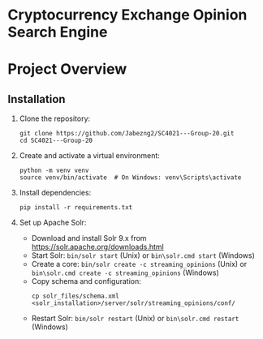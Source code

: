 # Cryptocurrency Exchange Opinion Search Engine

# Project Overview

## Installation

1. Clone the repository:
   ```
   git clone https://github.com/Jabezng2/SC4021---Group-20.git
   cd SC4021---Group-20
   ```

2. Create and activate a virtual environment:
   ```
   python -m venv venv
   source venv/bin/activate  # On Windows: venv\Scripts\activate
   ```

3. Install dependencies:
   ```
   pip install -r requirements.txt
   ```

4. Set up Apache Solr:
   - Download and install Solr 9.x from https://solr.apache.org/downloads.html
   - Start Solr: `bin/solr start` (Unix) or `bin\solr.cmd start` (Windows)
   - Create a core: `bin/solr create -c streaming_opinions` (Unix) or `bin\solr.cmd create -c streaming_opinions` (Windows)
   - Copy schema and configuration:
     ```
     cp solr_files/schema.xml <solr_installation>/server/solr/streaming_opinions/conf/
     ```
   - Restart Solr: `bin/solr restart` (Unix) or `bin\solr.cmd restart` (Windows)